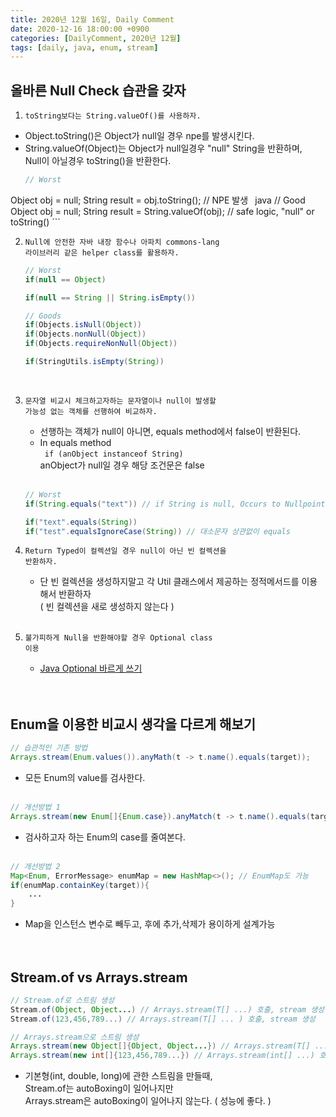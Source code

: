 ```yaml
---
title: 2020년 12월 16일, Daily Comment
date: 2020-12-16 18:00:00 +0900
categories: [DailyComment, 2020년 12월]
tags: [daily, java, enum, stream]
---
```


## 올바른 Null Check 습관을 갖자
1. <code>toString보다는 String.valueOf()를 사용하자.</code><br>
  * Object.toString()은 Object가 null일 경우 npe를 발생시킨다.<br>
  * String.valueOf(Object)는 Object가 null일경우 "null" String을 반환하며,<br>
    Null이 아닐경우 toString()을 반환한다.<br>
    ```java
    // Worst
   Object obj = null;
   String result = obj.toString(); // NPE 발생
    ```
    ```java
    // Good
   Object obj = null;
   String result = String.valueOf(obj); // safe logic, "null" or toString()
    ```
   <br>

2. <code>Null에 안전한 자바 내장 함수나 아파치 commons-lang 라이브러리 같은 helper class를 활용하자.</code><br>
    ```java
   // Worst
    if(null == Object)

   if(null == String || String.isEmpty())
    ```

    ```java
    // Goods
   if(Objects.isNull(Object))
   if(Objects.nonNull(Object))
   if(Objects.requireNonNull(Object))

   if(StringUtils.isEmpty(String))
    ```
   <br>

3. <code>문자열 비교시 체크하고자하는 문자열이나 null이 발생할 가능성 없는 객체를 선행하여 비교하자.</code><br>
    * 선행하는 객체가 null이 아니면, equals method에서 false이 반환된다.<br>
    * In equals method<br>
      <code> if (anObject instanceof String)</code> <br>
      anObject가 null일 경우 해당 조건문은 false<br><br>

    ```java
    // Worst
   if(String.equals("text")) // if String is null, Occurs to NullpointException
    ```

    ```java
   if("text".equals(String))
   if("test".equalsIgnoreCase(String)) // 대소문자 상관없이 equals
    ```
4. <code>Return Typed이 컬렉션일 경우 null이 아닌 빈 컬렉션을 반환하자.</code><br>
    * 단 빈 컬렉션을 생성하지말고 각 Util 클래스에서 제공하는 정적메서드를 이용해서 반환하자<br>
   ( 빈 컬렉션을 새로 생성하지 않는다 )<br><br>

5. <code>불가피하게 Null을 반환해야할 경우 Optional class 이용</code><br>
    * <a href="https://joojimin.github.io/posts/TECH-JAVA-OPTIONAL/">
        Java Optional 바르게 쓰기<br>
      </a><br><br>



## Enum을 이용한 비교시 생각을 다르게 해보기
```java
// 습관적인 기존 방법
Arrays.stream(Enum.values()).anyMath(t -> t.name().equals(target));
```
* 모든 Enum의 value를 검사한다.<br><br>

```java
// 개선방법 1
Arrays.stream(new Enum[]{Enum.case}).anyMatch(t -> t.name().equals(target));
```
* 검사하고자 하는 Enum의 case를 줄여본다.<br><br>

```java
// 개선방법 2
Map<Enum, ErrorMessage> enumMap = new HashMap<>(); // EnumMap도 가능
if(enumMap.containKey(target)){
    ...
}
```
* Map을 인스턴스 변수로 빼두고, 후에 추가,삭제가 용이하게 설계가능<br><br><br>

## Stream.of vs Arrays.stream
```java
// Stream.of로 스트림 생성
Stream.of(Object, Object...) // Arrays.stream(T[] ...) 호출, stream 생성
Stream.of(123,456,789...) // Arrays.stream(T[] ... ) 호출, stream 생성
```
```java
// Arrays.stream으로 스트림 생성
Arrays.stream(new Object[]{Object, Object...}) // Arrays.stream(T[] ... ) 호출, stream 생성
Arrays.stream(new int[]{123,456,789...}) // Arrays.stream(int[] ...) 호출, IntStream 생성
```

* 기본형(int, double, long)에 관한 스트림을 만들때,<br>
  Stream.of는 autoBoxing이 일어나지만<br>
  Arrays.stream은 autoBoxing이 일어나지 않는다. ( 성능에 좋다. )
